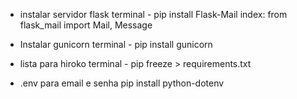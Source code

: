 - instalar servidor flask
  terminal - pip install Flask-Mail
  index: from flask_mail import Mail, Message

- Instalar gunicorn
  terminal - pip install gunicorn

- lista para hiroko
  terminal - pip freeze > requirements.txt

- .env para email e senha
  pip install python-dotenv
